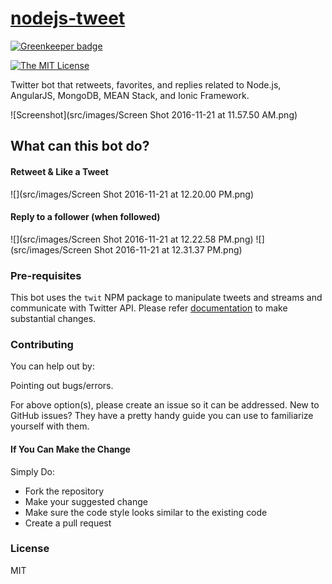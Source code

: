 # [nodejs-tweet](https://twitter.com/nodejstweets)

[![Greenkeeper badge](https://badges.greenkeeper.io/amandeepmittal/nodejs-tweet.svg)](https://greenkeeper.io/)

[![The MIT License](https://img.shields.io/badge/license-MIT-orange.svg?style=flat-square)](http://opensource.org/licenses/MIT)

Twitter bot that retweets, favorites, and replies related to Node.js, AngularJS, MongoDB, MEAN Stack, and Ionic Framework.

![Screenshot](src/images/Screen Shot 2016-11-21 at 11.57.50 AM.png)

## What can this bot do?

#### Retweet & Like a Tweet

![](src/images/Screen Shot 2016-11-21 at 12.20.00 PM.png)

#### Reply to a follower (when followed)

![](src/images/Screen Shot 2016-11-21 at 12.22.58 PM.png)
![](src/images/Screen Shot 2016-11-21 at 12.31.37 PM.png)

### Pre-requisites
This bot uses the `twit` NPM package to manipulate tweets and streams and communicate with Twitter API. Please refer [documentation](https://github.com/ttezel/twit) to make substantial changes.

### Contributing
You can help out by:

Pointing out bugs/errors.

For above option(s), please create an issue so it can be addressed. New to GitHub issues? They have a pretty handy guide you can use to familiarize yourself with them.

#### If You Can Make the Change

Simply Do:

- Fork the repository
- Make your suggested change
- Make sure the code style looks similar to the existing code
- Create a pull request

### License
MIT